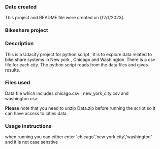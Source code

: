### Date created
This project and README file were created on [12/1/2023].

### Bikeshare project

### Description
This is a Udacity project for python script , it is to explore data related to bike share systems in New york , Chicago and Washington. There is a csv file for each city. The python script reads from the data files and gives results.

### Files used
Data file which includes chicago.csv , new_york_city.csv and washington.csv

**Please** note that you need to unzip Data.zip before running the script so it can have access to cities data

### Usage instructions ###
when running you can either enter 'chicago','new york city','washington' and it is not case senstive
